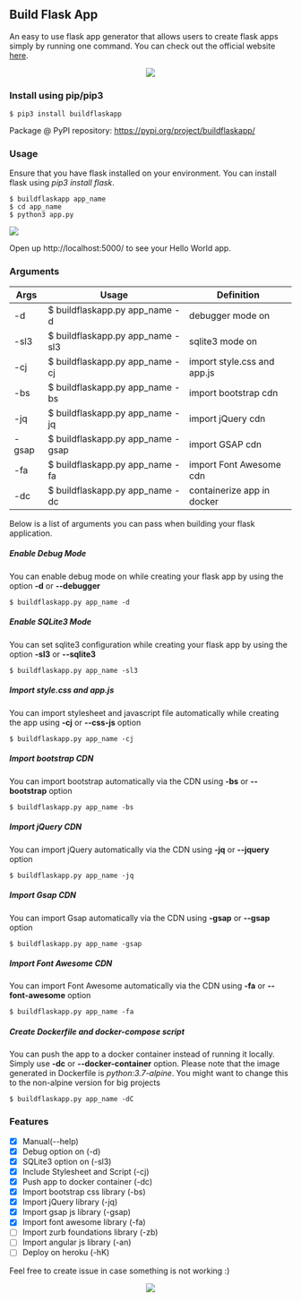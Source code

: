## Build Flask App

An easy to use flask app generator that allows users to create flask apps simply by running one command. You can check out the official website [here](https://build-flask-app.kouul.website).

<p align="center">
<img src="./img/logo.gif">
</p>

### Install using pip/pip3
```
$ pip3 install buildflaskapp
```
Package @ PyPI repository: https://pypi.org/project/buildflaskapp/

### Usage
Ensure that you have flask installed on your environment. You can install flask using _pip3 install flask_.
```
$ buildflaskapp app_name
$ cd app_name
$ python3 app.py
```
![](./demo/buildflaskapp.gif)

Open up http://localhost:5000/ to see your Hello World app.

### Arguments

Args | Usage | Definition
------------ | ------------- | -------------
-d | $ buildflaskapp.py app_name -d | debugger mode on
-sl3 | $ buildflaskapp.py app_name -sl3 | sqlite3 mode on
-cj | $ buildflaskapp.py app_name -cj | import style.css and app.js
-bs | $ buildflaskapp.py app_name -bs | import bootstrap cdn
-jq | $ buildflaskapp.py app_name -jq | import jQuery cdn
-gsap | $ buildflaskapp.py app_name -gsap | import GSAP cdn
-fa | $ buildflaskapp.py app_name -fa | import Font Awesome cdn
-dc | $ buildflaskapp.py app_name -dc | containerize app in docker

Below is a list of arguments you can pass when building your flask application.
##### Enable Debug Mode
You can enable debug mode on while creating your flask app by using the option **-d** or **--debugger**
```
$ buildflaskapp.py app_name -d
```

##### Enable SQLite3 Mode
You can set sqlite3 configuration while creating your flask app by using the option **-sl3** or **--sqlite3**
```
$ buildflaskapp.py app_name -sl3
```

##### Import style.css and app.js
You can import stylesheet and javascript file automatically while creating the app using **-cj** or **--css-js** option
```
$ buildflaskapp.py app_name -cj
```

##### Import bootstrap CDN
You can import bootstrap automatically via the CDN using **-bs** or **--bootstrap** option
```
$ buildflaskapp.py app_name -bs
```

##### Import jQuery CDN
You can import jQuery automatically via the CDN using **-jq** or **--jquery** option
```
$ buildflaskapp.py app_name -jq
```

##### Import Gsap CDN
You can import Gsap automatically via the CDN using **-gsap** or **--gsap** option
```
$ buildflaskapp.py app_name -gsap
```

##### Import Font Awesome CDN
You can import Font Awesome automatically via the CDN using **-fa** or **--font-awesome** option
```
$ buildflaskapp.py app_name -fa
```

##### Create Dockerfile and docker-compose script
You can push the app to a docker container instead of running it locally. Simply use **-dc** or **--docker-container** option. Please note that the image generated in Dockerfile is *python:3.7-alpine*. You might want to change this to the non-alpine version for big projects
```
$ buildflaskapp.py app_name -dC
```


### Features
- [x] Manual(--help)
- [x] Debug option on (-d)
- [x] SQLite3 option on (-sl3)
- [x] Include Stylesheet and Script (-cj)
- [x] Push app to docker container (-dc)
- [x] Import bootstrap css library (-bs)
- [x] Import jQuery library (-jq)
- [x] Import gsap js library (-gsap)
- [x] Import font awesome library (-fa)
- [ ] Import zurb foundations library (-zb)
- [ ] Import angular js library (-an)
- [ ] Deploy on heroku (-hK)

Feel free to create issue in case something is not working :)

<p align="center">
<img src="./img/logo.png">
</p>